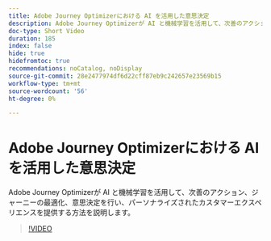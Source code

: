 ```yaml
---
title: Adobe Journey Optimizerにおける AI を活用した意思決定
description: Adobe Journey Optimizerが AI と機械学習を活用して、次善のアクション、ジャーニーの最適化、意思決定を行い、パーソナライズされたカスタマーエクスペリエンスを提供する方法を説明します。
doc-type: Short Video
duration: 185
index: false
hide: true
hidefromtoc: true
recommendations: noCatalog, noDisplay
source-git-commit: 28e2477974df6d22cff87eb9c242657e23569b15
workflow-type: tm+mt
source-wordcount: '56'
ht-degree: 0%

---
```



# Adobe Journey Optimizerにおける AI を活用した意思決定

Adobe Journey Optimizerが AI と機械学習を活用して、次善のアクション、ジャーニーの最適化、意思決定を行い、パーソナライズされたカスタマーエクスペリエンスを提供する方法を説明します。

<!-- 62_S520_3442520_184_aipowered-decisioning-in-adobe-journey-optimizer -->
>[!VIDEO](https://video.tv.adobe.com/v/3458219/?learn=on&enablevpops=true)
